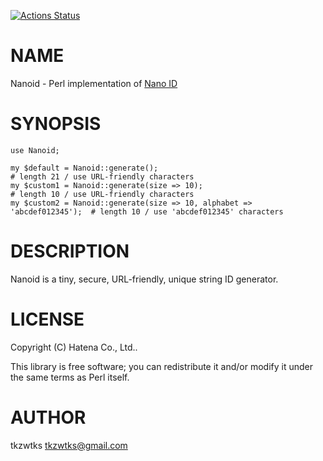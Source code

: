 [![Actions Status](https://github.com/tkzwtks/Nanoid-perl/workflows/test/badge.svg)](https://github.com/tkzwtks/Nanoid-perl/actions)
# NAME

Nanoid - Perl implementation of [Nano ID](https://github.com/ai/nanoid)

# SYNOPSIS

    use Nanoid;

    my $default = Nanoid::generate();                                        # length 21 / use URL-friendly characters
    my $custom1 = Nanoid::generate(size => 10);                              # length 10 / use URL-friendly characters
    my $custom2 = Nanoid::generate(size => 10, alphabet => 'abcdef012345');  # length 10 / use 'abcdef012345' characters

# DESCRIPTION

Nanoid is a tiny, secure, URL-friendly, unique string ID generator.

# LICENSE

Copyright (C) Hatena Co., Ltd..

This library is free software; you can redistribute it and/or modify
it under the same terms as Perl itself.

# AUTHOR

tkzwtks <tkzwtks@gmail.com>
